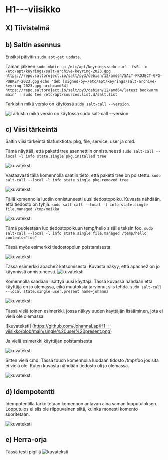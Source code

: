 # H1---viisikko
## X) Tiivistelmä

## b) Saltin asennus
Ensiksi päivitin  `sudo apt-get update`.

Tämän jälkeen 
`sudo mkdir -p /etc/apt/keyrings`
`sudo curl -fsSL -o /etc/apt/keyrings/salt-archive-keyring-2023.gpg https://repo.saltproject.io/salt/py3/debian/12/amd64/SALT-PROJECT-GPG-PUBKEY-2023.gpg`
`echo "deb [signed-by=/etc/apt/keyrings/salt-archive-keyring-2023.gpg arch=amd64] https://repo.saltproject.io/salt/py3/debian/12/amd64/latest bookworm main" | sudo tee /etc/apt/sources.list.d/salt.list`

Tarkistin mikä versio on käytössä `sudo salt-call --version`.

![Tarkistin mikä versio on käytössä `sudo salt-call --version`.](https://github.com/JohannaLap/H1---viisikko/blob/5bac7a744ed3abbeaca270ce3e7ea78e603e10e1/salt%20call%20version.png)

## c) Viisi tärkeintä
Saltin viisi tärkeintä tilafunktiota: pkg, file, service, user ja cmd.

Tämä näyttää, että paketti tree asennettiin onnistuneesti
`sudo salt-call --local -l info state.single pkg.installed tree` 

![kuvateksti](https://github.com/JohannaLap/H1---viisikko/blob/main/pkg.installed.png)

Vastaavasti tällä komennolla saatiin tieto, että paketti tree on poistettu.
`sudo salt-call --local -l info state.single pkg.removed tree`
 
![kuvateksti](https://github.com/JohannaLap/H1---viisikko/blob/main/pkg.removed.png)

Tällä komennolla luotiin onnistuneesti uusi tiedostopolku. Kuvasta nähdään, että tiedosto on tyhjä. 
`sudo salt-call --local -l info state.single file.managed /tmp/moikka`

![kuvateksti](https://github.com/JohannaLap/H1---viisikko/blob/main/filemanaged.png)

Tämä puolestaan luo tiedostopolkuun temp/hello sisälle teksin foo.
`sudo salt-call --local -l info state.single file.managed /temp/hello contents="foo" `


Tässä myös esimerkki tiedostopolun poistamisesta: 

![kuvateksti](https://github.com/JohannaLap/H1---viisikko/blob/main/file%20managed%20absent.png)

Tässä esimerkki apache2 katsomisesta. Kuvasta näkyy, että apache2 on jo käynnissä onnistuneesti.
![kuvateksti](https://github.com/JohannaLap/H1---viisikko/commit/90a586dfcaa6d7dd5afcdaa2c1bd4e04ba7a9f3b)

Komennolla saadaan lisättyä uusi käyttäjä. Tässä kuvassa nähdään että käyttäjä on jo olemassa, eikä muutoksia tarvinnut siis tehdä. 
`sudo salt-call --local state.single user.present name=johanna`


![kuvateksti](https://github.com/JohannaLap/H1---viisikko/blob/main/user%20present.png)

Tässä vielä toinen esimerkki, jossa näkyy uuden käyttäjän lisääminen, jota ei vielä ole olemassa.

![kuvateksti] (https://github.com/JohannaLap/H1---viisikko/blob/main/single%20user%20present.png)

Ja vielä esimerkki käyttäjän poistamisesta

![kuvateksti](https://github.com/JohannaLap/H1---viisikko/blob/main/user%20absent.png)

Sitten vielä cmd. Tässä touch komennolla luodaan tidosto /tmp/foo jos sitä ei vielä ole. Kuten kuvasta nähdään tiedosto oli jo olemassa.

![kuvateksti](https://github.com/JohannaLap/H1---viisikko/blob/1e333f1eed6ab3b361cda1def620e44b0d0b36c2/cmd%20run.png)

## d) Idempotentti
Idempotentilla tarkoitetaan komennon antavan aina saman lopputuloksen. Lopputulos ei siis ole riippuvainen siitä, kuinka monesti komento suoritetaan. 

![kuvateksti](https://github.com/JohannaLap/H1---viisikko/blob/main/idempotentti.png)

## e) Herra-orja
Tässä testi pigillä
![kuvateksti](https://github.com/JohannaLap/H1---viisikko/blob/main/yhteystestiping.png)

